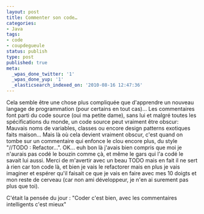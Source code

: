 ```yaml
---
layout: post
title: Commenter son code…
categories:
- Java
tags:
- code
- coupdegueule
status: publish
type: post
published: true
meta:
  _wpas_done_twitter: '1'
  _wpas_done_yup: '1'
  _elasticsearch_indexed_on: '2010-08-16 12:47:36'
---
```

Cela semble être une chose plus compliquée que d'apprendre un nouveau langage de programmation (pour certains en tout cas)...
Les commentaires font parti du code source (oui ma petite dame), sans lui et malgré toutes les spécifications du monde, un code source peut vraiment être obscur: Mauvais noms de variables, classes ou encore design patterns exotiques faits maison... Mais là où cela devient vraiment obscur, c'est quand on tombe sur un commentaire qui enfonce le clou encore plus, du style "//TODO : Refactor...". OK... euh bon là j'avais bien compris que moi je n'aurais pas codé le bouzin comme çà, et même le gars qui l'a codé le savait lui aussi. Merci de m'avertir avec un beau TODO mais en fait il ne sert à rien car ton code là, et bien je vais le refactorer mais en plus je vais imaginer et espérer qu'il faisait ce que je vais en faire avec mes 10 doigts et mon reste de cerveau (car non ami développeur, je n'en ai surement pas plus que toi).

C'était la pensée du jour : "Coder c'est bien, avec les commentaires intelligents c'est mieux"
